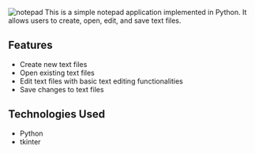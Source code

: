 ![notepad](https://github.com/1234SWatiPant/Notepad/assets/125669642/fb2eab0a-194a-4ee4-8e6b-836fe4d59663)
This is a simple notepad application implemented in Python. It allows users to create, open, edit, and save text files.

## Features

- Create new text files
- Open existing text files
- Edit text files with basic text editing functionalities
- Save changes to text files



## Technologies Used

- Python
- tkinter

